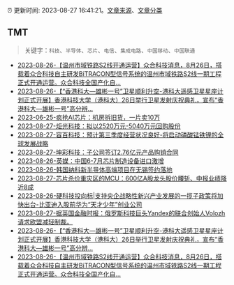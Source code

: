 :alarm_clock: 更新时间: 2023-08-27 16:41:21。[文章来源](/README.md)、[文章分类](/TAGS.md)

## TMT


> 关键字：`科技`、`半导体`、`芯片`、`电信`、`集成电路`、`中国移动`、`中国联通`



- [2023-08-26-【温州市域铁路S2线开通运营】众合科技消息，8月26日，搭载着众合科技自主研发BiTRACON型信号系统的温州市域铁路S2线一期工程正式开通运营。众合科技全国产化自...](https://www.fx678.com/C/20230826/202308261844141122.html) 
- [2023-08-26-【“香港科大—雄彬一号”卫星顺利升空-港科大遥感卫星星座计划正式开展】香港科技大学（港科大）26日举行卫星发射庆祝典礼，宣布“香港科大—雄彬一号”高分辨...](https://www.fx678.com/C/20230826/202308262153461126.html) 
- [2023-06-25-疯抢AI芯片：机房拆旧货，一片卖10万](https://www.aicaijing.com.cn/article/18393) 
- [2023-08-27-炬光科技：拟以2520万元-5040万元回购股份](https://api3.cls.cn/share/article/1445292?os=web&sv=7.7.5&app=CailianpressWeb) 
- [2023-08-27-容百科技：预计第三季度经营状况良好-将启动磷酸锰铁锂的全球发展战略](https://api3.cls.cn/share/article/1445294?os=web&sv=7.7.5&app=CailianpressWeb) 
- [2023-08-27-坤彩科技：子公司签订2.76亿元产品购销合同](https://api3.cls.cn/share/article/1445302?os=web&sv=7.7.5&app=CailianpressWeb) 
- [2023-08-26-英媒：中国6-7月芯片制造设备进口激增](https://api3.cls.cn/share/article/1445170?os=web&sv=7.7.5&app=CailianpressWeb) 
- [2023-08-26-韩国纳科新半导体高端项目在无锡签约落地](https://api3.cls.cn/share/article/1445165?os=web&sv=7.7.5&app=CailianpressWeb) 
- [2023-08-27-芯片杀价重灾区的MCU：600亿A股龙头股价腰斩、中报业绩降近8成](https://www.cls.cn/detail/1437890) 
- [2023-08-26-硬科技投向标|支持央企战略性新兴产业发展的一揽子政策将加快出台-比亚迪入股前华为“天才少年”创业公司](https://www.cls.cn/detail/1443953) 
- [2023-08-27-据英国金融时报：俄罗斯科技巨头Yandex的联合创始人Volozh请求欧盟减轻制裁。](https://www.fx678.com/C/20230827/202308271218231122.html) 
- [2023-08-26-【“香港科大—雄彬一号”卫星顺利升空-港科大遥感卫星星座计划正式开展】香港科技大学（港科大）26日举行卫星发射庆祝典礼，宣布“香港科大—雄彬一号”高分辨...](https://www.fx678.com/C/20230826/202308262153461126.html) 
- [2023-08-26-【温州市域铁路S2线开通运营】众合科技消息，8月26日，搭载着众合科技自主研发BiTRACON型信号系统的温州市域铁路S2线一期工程正式开通运营。众合科技全国产化自...](https://www.fx678.com/C/20230826/202308261844141122.html) 
